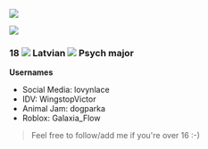 ![](https://komarev.com/ghpvc/?username=CuteSexyBoy&color=orange)

![](https://64.media.tumblr.com/ad9e798a638c82fc330eaf593158422f/55b9283412de05c0-52/s1280x1920/8f059362f17fc6f13b9eb896f922e7fb7a266072.gifv)
### 18 ![](https://file.garden/Zj8MKPoh-G9Y8EJE/pixels/blue/IMG_4330.gif) Latvian ![](https://file.garden/Zj8MKPoh-G9Y8EJE/pixels/blue/7aee2676.gif) Psych major

**Usernames**
- Social Media: lovynlace
- IDV: WingstopVictor
- Animal Jam: dogparka
- Roblox: Galaxia_Flow
  
> Feel free to follow/add me if you're over 16 :-)

